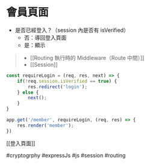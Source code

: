 # 會員頁面
- 是否已經登入？（session 內是否有 isVerified）
	- 否：導回登入頁面
	- 是：顯示

>- [[Routing 執行時的 Middleware（Route 中間）]]
>- [[Session]]
```js
const requireLogin = (req, res, next) => {
	if(!req.session.isVerified == true) {
		res.redirect('login');
	} else {
		next();
	}
}

```
```js
app.get('/member', requireLogin, (req, res) => {
	res.render('member');
})
```

[[登入頁面]]

#cryptogrphy #expressJs #js #session #routing 